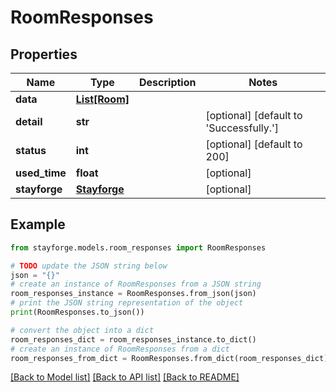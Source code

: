 # RoomResponses


## Properties

Name | Type | Description | Notes
------------ | ------------- | ------------- | -------------
**data** | [**List[Room]**](Room.md) |  | 
**detail** | **str** |  | [optional] [default to 'Successfully.']
**status** | **int** |  | [optional] [default to 200]
**used_time** | **float** |  | [optional] 
**stayforge** | [**Stayforge**](Stayforge.md) |  | [optional] 

## Example

```python
from stayforge.models.room_responses import RoomResponses

# TODO update the JSON string below
json = "{}"
# create an instance of RoomResponses from a JSON string
room_responses_instance = RoomResponses.from_json(json)
# print the JSON string representation of the object
print(RoomResponses.to_json())

# convert the object into a dict
room_responses_dict = room_responses_instance.to_dict()
# create an instance of RoomResponses from a dict
room_responses_from_dict = RoomResponses.from_dict(room_responses_dict)
```
[[Back to Model list]](../README.md#documentation-for-models) [[Back to API list]](../README.md#documentation-for-api-endpoints) [[Back to README]](../README.md)



